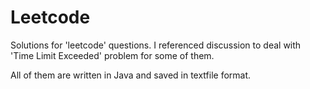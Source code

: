 # Leetcode
Solutions for 'leetcode' questions. I referenced discussion to deal with 'Time Limit Exceeded' problem for some of them.

All of them are written in Java and saved in textfile format.
